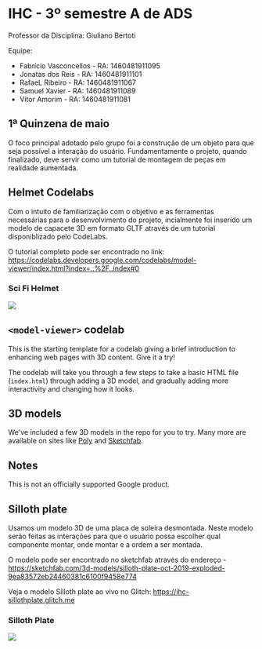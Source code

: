  # IHC - 3º semestre A de ADS

Professor da Disciplina: Giuliano Bertoti 

Equipe:
 - Fabrício Vasconcellos - RA: 1460481911095
 - Jonatas dos Reis - RA: 1460481911101
 - RafaeL Ribeiro - RA: 1460481911067
 - Samuel Xavier - RA: 1460481911089
 - Vitor Amorim - RA: 1460481911081

## 1ª Quinzena de maio

O foco principal adotado pelo grupo foi a construção de um objeto para que seja possível a interação do usuário. Fundamentamente o projeto, quando finalizado, deve servir como um tutorial de montagem de peças em realidade aumentada.

## Helmet Codelabs

Com o intuito de familiarização com o objetivo e as ferramentas necessárias para o desenvolvimento do projeto, incialmente foi inserido um modelo de capacete 3D em formato GLTF através de um tutorial disponiblizado pelo CodeLabs.

O tutorial completo pode ser encontrado no link:
https://codelabs.developers.google.com/codelabs/model-viewer/index.html?index=..%2F..index#0

### Sci Fi Helmet
![](https://imgur.com/0wNLbfA.png)

## `<model-viewer>` codelab

This is the starting template for a codelab giving a brief introduction to
enhancing web pages with 3D content. Give it a try!

The codelab will take you through a few steps to take a basic HTML file
(`index.html`) through adding a 3D model, and gradually adding more
interactivity and changing how it looks.

## 3D models

We've included a few 3D models in the repo for you to try. Many more are
available on sites like [Poly](https://poly.google.com) and
[Sketchfab](https://sketchfab.com).

## Notes

This is not an officially supported Google product.

## Silloth plate

Usamos um modelo 3D de uma placa de soleira desmontada. Neste modelo serão feitas as interações para que o usuário possa escolher qual componente montar, onde montar e a ordem a ser montada.

O modelo pode ser encontrado no sketchfab através do endereço - https://sketchfab.com/3d-models/silloth-plate-oct-2019-exploded-9ea83572eb24460381c6100f9458e774

Veja o modelo Silloth plate ao vivo no Glitch: https://ihc-sillothplate.glitch.me

### Silloth Plate
![](https://imgur.com/F7tRuwU.png)
